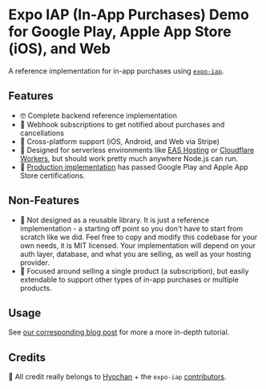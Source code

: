 # Expo IAP (In-App Purchases) Demo for Google Play, Apple App Store (iOS), and Web

A reference implementation for in-app purchases using [`expo-iap`](https://github.com/hyochan/expo-iap).

## Features

- 🤓 Complete backend reference implementation
- 🔗 Webhook subscriptions to get notified about purchases and cancellations
- 🔄 Cross-platform support (iOS, Android, and Web via Stripe)
- 🤖 Designed for serverless environments like [EAS Hosting](https://docs.expo.dev/eas/hosting/introduction/) or [Cloudflare Workers](https://developers.cloudflare.com/workers/), but should work pretty much anywhere Node.js can run.
- 🛒 [Production implementation](https://lexikon.ai) has passed Google Play and Apple App Store certifications.

## Non-Features

- 🚫 Not designed as a reusable library. It is just a reference implementation - a starting off point so you don't have to start from scratch like we did. Feel free to copy and modify this codebase for your own needs, it is MIT licensed. Your implementation will depend on your auth layer, database, and what you are selling, as well as your hosting provider.
- 🚫 Focused around selling a single product (a subscription), but easily extendable to support other types of in-app purchases or multiple products.

## Usage

See [our corresponding blog post]() for more a more in-depth tutorial.

## Credits

🤝 All credit really belongs to [Hyochan](https://github.com/hyochan) + the `expo-iap` [contributors](https://github.com/hyochan/expo-iap/graphs/contributors).
